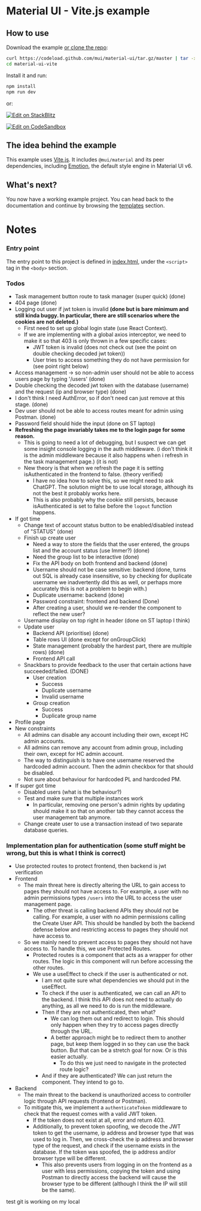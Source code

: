 # Material UI - Vite.js example

## How to use

Download the example [or clone the repo](https://github.com/mui/material-ui):

<!-- #default-branch-switch -->

```bash
curl https://codeload.github.com/mui/material-ui/tar.gz/master | tar -xz --strip=2 material-ui-master/examples/material-ui-vite
cd material-ui-vite
```

Install it and run:

```bash
npm install
npm run dev
```

or:

<!-- #default-branch-switch -->

[![Edit on StackBlitz](https://developer.stackblitz.com/img/open_in_stackblitz.svg)](https://stackblitz.com/github/mui/material-ui/tree/master/examples/material-ui-vite)

[![Edit on CodeSandbox](https://codesandbox.io/static/img/play-codesandbox.svg)](https://codesandbox.io/p/sandbox/github/mui/material-ui/tree/master/examples/material-ui-vite)

## The idea behind the example

This example uses [Vite.js](https://github.com/vitejs/vite).
It includes `@mui/material` and its peer dependencies, including [Emotion](https://emotion.sh/docs/introduction), the default style engine in Material UI v6.

## What's next?

<!-- #default-branch-switch -->

You now have a working example project.
You can head back to the documentation and continue by browsing the [templates](https://mui.com/material-ui/getting-started/templates/) section.

# Notes

### Entry point

The entry point to this project is defined in [index.html](./index.html), under the `<script>` tag in the `<body>` section.

### Todos

- Task management button route to task manager (super quick) (done)
- 404 page (done)
- Logging out user if jwt token is invalid **(done but is bare minimum and still kinda buggy. In particular, there are still scenarios where the cookies are not deleted.)**
  - First need to set up global login state (use React Context).
  - If we are implementing with a global axios interceptor, we need to make it so that 403 is only thrown in a few specific cases:
    - JWT token is invalid (does not check out (see the point on double checking decoded jwt token))
    - User tries to access something they do not have permission for (see point right below)
- Access management -> so non-admin user should not be able to access users page by typing '/users' (done)
- Double checking the decoded jwt token with the database (username) and the request (ip and browser type) (done)
- I don't think I need AuthError, so if don't need can just remove at this stage. (done)
- Dev user should not be able to access routes meant for admin using Postman. (done)
- Password field should hide the input (done on ST laptop)
- **Refreshing the page invariably takes me to the login page for some reason.**
  - This is going to need a lot of debugging, but I suspect we can get some insight console logging in the auth middleware. (i don't think it is the admin middleware because it also happens when i refresh in the task management page.) (it is not)
  - New theory is that when we refresh the page it is setting isAuthenticated in the frontend to false. (theory verified)
    - I have no idea how to solve this, so we might need to ask ChatGPT. The solution might be to use local storage, although its not the best it probably works here.
    - This is also probably why the cookie still persists, because isAuthenticated is set to false before the `logout` function happens.
- If got time
  - Change text of account status button to be enabled/disabled instead of "STATUS" (done)
  - Finish up create user
    - Need a way to store the fields that the user entered, the groups list and the account status (use Immer?) (done)
    - Need the group list to be interactive (done)
    - Fix the API body on both frontend and backend (done)
    - Username should not be case sensitive: backend (done, turns out SQL is already case insensitive, so by checking for duplicate username we inadvertently did this as well, or perhaps more accurately this is not a problem to begin with.)
    - Duplicate username: backend (done)
    - Password constraint: frontend and backend (Done)
    - After creating a user, should we re-render the component to reflect the new user?
  - Username display on top right in header (done on ST laptop I think)
  - Update user
    - Backend API (prioritise) (done)
    - Table rows UI (done except for onGroupClick)
    - State management (probably the hardest part, there are multiple rows) (done)
    - Frontend API call
  - Snackbars to provide feedback to the user that certain actions have succeeded/failed. (DONE)
    - User creation
      - Success
      - Duplicate username
      - Invalid username
    - Group creation
      - Success
      - Duplicate group name
- Profile page
- New constraints
  - All admins can disable any account including their own, except HC admin accounts.
  - All admins can remove any account from admin group, including their own, except for HC admin account.
  - The way to distinguish is to have one username reserved the hardcoded admin account. Then the admin checkbox for that should be disabled.
  - Not sure about behaviour for hardcoded PL and hardcoded PM.
- If super got time
  - Disabled users (what is the behaviour?)
  - Test and make sure that multiple instances work
    - In particular, removing one person's admin rights by updating should make it so that on another tab they cannot access the user management tab anymore.
  - Change create user to use a transaction instead of two separate database queries.

### Implementation plan for authentication (some stuff might be wrong, but this is what I think is correct)

- Use protected routes to protect frontend, then backend is jwt verification
- Frontend
  - The main threat here is directly altering the URL to gain access to pages they should not have access to. For example, a user with no admin permissions types `/users` into the URL to access the user management page.
    - The other threat is calling backend APIs they should not be calling. For example, a user with no admin permissions calling the Create User API. This should be handled by both the backend defense below and restricting access to pages they should not have access to.
  - So we mainly need to prevent access to pages they should not have access to. To handle this, we use Protected Routes.
    - Protected routes is a component that acts as a wrapper for other routes. The logic in this component will run before accessing the other routes.
    - We use a useEffect to check if the user is authenticated or not.
      - I am not quite sure what dependencies we should put in the useEffect.
      - To check if the user is authenticated, we can call an API to the backend. I think this API does not need to actually do anything, as all we need to do is run the middleware.
      - Then if they are not authenticated, then what?
        - We can log them out and redirect to login. This should only happen when they try to access pages directly through the URL.
        - A better approach might be to redirect them to another page, but keep them logged in so they can use the back button. But that can be a stretch goal for now. Or is this easier actually.
          - To do this we just need to navigate in the protected route logic?
      - And if they are authenticated? We can just return the component. They intend to go to.
- Backend
  - The main threat to the backend is unauthorized access to controller logic through API requests (frontend or Postman).
  - To mitigate this, we implement a `authenticateToken` middleware to check that the request comes with a valid JWT token.
    - If the token does not exist at all, error and return 403.
    - Additionally, to prevent token spoofing, we decode the JWT token to get the username, ip address and browser type that was used to log in. Then, we cross-check the ip address and browser type of the request, and check if the username exists in the database. If the token was spoofed, the ip address and/or browser type will be different.
      - This also prevents users from logging in on the frontend as a user with less permissions, copying the token and using Postman to directly access the backend will cause the browser type to be different (although I think the IP will still be the same).

test git is working on my local
